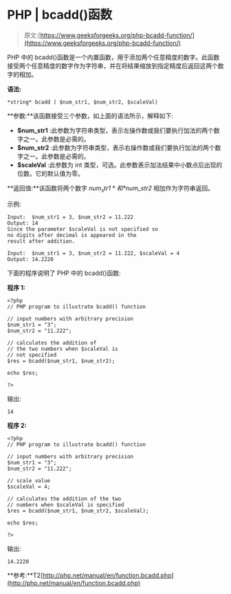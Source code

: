 # PHP | bcadd()函数

> 原文:[https://www.geeksforgeeks.org/php-bcadd-function/](https://www.geeksforgeeks.org/php-bcadd-function/)

PHP 中的 bcadd()函数是一个内置函数，用于添加两个任意精度的数字。此函数接受两个任意精度的数字作为字符串，并在将结果缩放到指定精度后返回这两个数字的相加。

**语法:**

```
*string* bcadd ( $num_str1, $num_str2, $scaleVal)
```

**参数:**该函数接受三个参数，如上面的语法所示，解释如下:

*   **$num_str1** :此参数为字符串类型，表示左操作数或我们要执行加法的两个数字之一。此参数是必需的。
*   **$num_str2** :此参数为字符串类型，表示右操作数或我们要执行加法的两个数字之一。此参数是必需的。
*   **$scaleVal** :此参数为 int 类型，可选。此参数表示加法结果中小数点后出现的位数。它的默认值为零。

**返回值:**该函数将两个数字 *$num_str1* 和 *$num_str2* 相加作为字符串返回。

示例:

```
Input:  $num_str1 = 3, $num_str2 = 11.222
Output: 14
Since the parameter $scaleVal is not specified so
no digits after decimal is appeared in the 
result after addition.

Input:  $num_str1 = 3, $num_str2 = 11.222, $scaleVal = 4
Output: 14.2220

```

下面的程序说明了 PHP 中的 bcadd()函数:

**程序 1:**

```
<?php
// PHP program to illustrate bcadd() function

// input numbers with arbitrary precision
$num_str1 = "3";
$num_str2 = "11.222";

// calculates the addition of
// the two numbers when $scaleVal is
// not specified
$res = bcadd($num_str1, $num_str2);

echo $res;

?>
```

输出:

```
14

```

**程序 2:**

```
<?php
// PHP program to illustrate bcadd() function

// input numbers with arbitrary precision
$num_str1 = "3";
$num_str2 = "11.222";

// scale value
$scaleVal = 4;

// calculates the addition of the two
// numbers when $scaleVal is specified
$res = bcadd($num_str1, $num_str2, $scaleVal);

echo $res;

?>
```

输出:

```
14.2220

```

**参考:**T2[http://php.net/manual/en/function.bcadd.php](http://php.net/manual/en/function.bcadd.php)